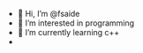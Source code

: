 - 👋 Hi, I’m @fsaide
- 👀 I’m interested in programming
- 🌱 I’m currently learning c++
- 
<!---
fsaide/fsaide is a ✨ special ✨ repository because its `README.md` (this file) appears on your GitHub profile.
You can click the Preview link to take a look at your changes.
--->
